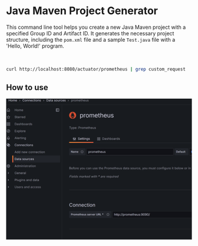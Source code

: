 # Java Maven Project Generator

This command line tool helps you create a new Java Maven project with a specified Group ID and Artifact ID. It generates the necessary project structure, including the `pom.xml` file and a sample `Test.java` file with a 'Hello, World!' program.


## 

```bash

curl http://localhost:8080/actuator/prometheus | grep custom_request
```


## How to use

![img.png](img.png)